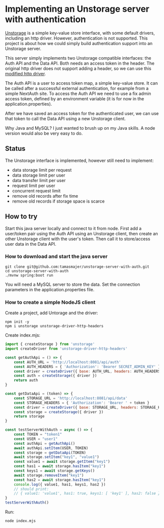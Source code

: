 # Implementing an Unstorage server with authentication

[Unstorage](https://github.com/unjs/unstorage) is a simple key-value store interface, with some default drivers,
including an http driver.
However, authentication is not supported. This project is about how we could simply build authentication support into an
Unstorage server.

This server simply implements two Unstorage compatible interfaces: the Auth API and the Data API.
Both needs an access token in the header.
The original http driver does not support adding a header, so we can use
this [modified http driver](https://www.npmjs.com/package/unstorage-driver-http-headers).

The Auth API is a user to access token map, a simple key-value store.
It can be called after a successful external authentication, for example from a simple NextAuth site.
To access the Auth API we need to use a fix admin access token, defined by an environment variable (it is for now in the
application.properties).

After we have saved an access token for the authenticated user, we can use that token to call the Data API using a new
Unstorage client.

Why Java and MySQL? I just wanted to brush up on my Java skills. A node version would also be very easy to do.

## Status

The Unstorage interface is implemented, however still need to implement:

- data storage limit per request
- data storage limit per user
- data transfer limit per user
- request limit per user
- concurrent request limit
- remove old records after fix time
- remove old records if storage space is scarce

## How to try

Start this java server locally and connect to it from node.
First add a user/token pair using the Auth API using an Unstorage client,
then create an other Unstorage client with the user's token.
Then call it to store/access user data in the Data API.

### How to download and start the java server

```shell
git clone git@github.com:tamasmajer/unstorage-server-with-auth.git
cd unstorage-server-with-auth
./mvnw spring:boot run
```

You will need a MySQL server to store the data.
Set the connection parameters in the application.properties file.

### How to create a simple NodeJS client

Create a project, add Untorage and the driver:

```shell
npm init -y
npm i unstorage unstorage-driver-http-headers
```

Create index.mjs:

```js
import { createStorage } from 'unstorage'
import createDriver from 'unstorage-driver-http-headers'

const getAuthApi = () => {
    const AUTH_URL = 'http://localhost:8081/api/auth'
    const AUTH_HEADERS = { 'Authorization': 'Bearer SECRET_ADMIN_KEY' }
    const driver = createDriver({ base: AUTH_URL, headers: AUTH_HEADERS })
    const auth = createStorage({ driver })
    return auth
}

const getDataApi = (token) => {
    const STORAGE_URL = 'http://localhost:8081/api/data'
    const STORAGE_HEADERS = { 'Authorization': 'Bearer ' + token }
    const driver = createDriver({ base: STORAGE_URL, headers: STORAGE_HEADERS })
    const storage = createStorage({ driver })
    return storage
}

const testServerWithAuth = async () => {
    const TOKEN = "token1"
    const USER = "user1"
    const authApi = getAuthApi()
    await authApi.setItem(USER, TOKEN)
    const storage = getDataApi(TOKEN)
    await storage.setItem("key1", "value1")
    const value1 = await storage.getItem("key1")
    const has1 = await storage.hasItem("key1")
    const keys1 = await storage.getKeys()
    await storage.removeItem("key1")
    const has2 = await storage.hasItem("key1")
    console.log({ value1, has1, keys1, has2 })
    // should print:
    // { value1: 'value1', has1: true, keys1: [ 'key1' ], has2: false }
}
testServerWithAuth()
```

Run:

```shell
node index.mjs
```

